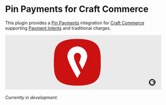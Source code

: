 # Pin Payments for Craft Commerce

This plugin provides a [Pin Payments](https://pinpayments.com/) integration for [Craft Commerce](https://craftcms.com/commerce) supporting [Payment Intents](https://stripe.com/docs/payments/payment-intents) and traditional charges.

![Screenshot](resources/pinpayments.png)

*Currently in development.*

